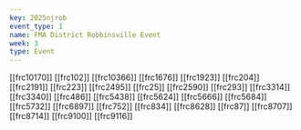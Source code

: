 ```yaml
---
key: 2025njrob
event_type: 1
name: FMA District Robbinsville Event
week: 3
type: Event
---
```

[[frc10170]]
[[frc102]]
[[frc10366]]
[[frc1676]]
[[frc1923]]
[[frc204]]
[[frc2191]]
[[frc223]]
[[frc2495]]
[[frc25]]
[[frc2590]]
[[frc293]]
[[frc3314]]
[[frc3340]]
[[frc486]]
[[frc5438]]
[[frc5624]]
[[frc5666]]
[[frc5684]]
[[frc5732]]
[[frc6897]]
[[frc752]]
[[frc834]]
[[frc8628]]
[[frc87]]
[[frc8707]]
[[frc8714]]
[[frc9100]]
[[frc9116]]
